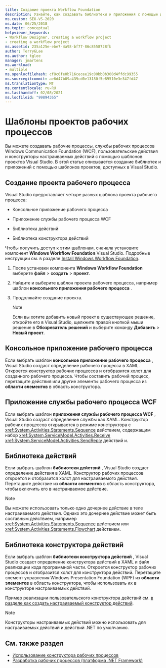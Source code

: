 ```yaml
---
title: Создание проекта Workflow Foundation
description: Узнайте, как создавать библиотеки и приложения с помощью шаблонов проектов, доступных в Visual Studio.
ms.custom: SEO-VS-2020
ms.date: 06/25/2018
ms.topic: conceptual
helpviewer_keywords:
- Workflow Designer, creating a workflow project
- creating a workflow project
ms.assetid: 235a125e-ebe7-4a98-bf77-86c8558728fb
author: TerryGLee
ms.author: tglee
manager: jmartens
ms.workload:
- multiple
ms.openlocfilehash: cf8c0fe0b716cecee19c00bb0b300d4ffdc99355
ms.sourcegitcommit: ae6d47b09a439cd0e13180f5e89510e3e347fd47
ms.translationtype: MT
ms.contentlocale: ru-RU
ms.lasthandoff: 02/08/2021
ms.locfileid: "99894365"
---
```

# <a name="workflow-project-templates"></a>Шаблоны проектов рабочих процессов

Вы можете создавать рабочие процессы, службы рабочих процессов Windows Communication Foundation (WCF), пользовательские действия и конструкторы настраиваемых действий с помощью шаблонов проектов Visual Studio. В этой статье описывается создание библиотек и приложений с помощью шаблонов проектов, доступных в Visual Studio.

## <a name="create-a-workflow-project"></a>Создание проекта рабочего процесса

Visual Studio предоставляет четыре разных шаблона проекта рабочего процесса:

- Консольное приложение рабочего процесса

- Приложение службы рабочего процесса WCF

- Библиотека действий

- Библиотека конструктора действий

Чтобы получить доступ к этим шаблонам, сначала установите компонент **Windows Workflow Foundation** Visual Studio. Подробные инструкции см. в разделе [Install Windows Workflow Foundation](developing-applications-with-the-workflow-designer.md#install-windows-workflow-foundation).

1. После установки компонента **Windows Workflow Foundation** выберите **файл**  >  **создать**  >  **проект**.

1. Найдите и выберите шаблон проекта рабочего процесса, например шаблон **консольного приложения рабочего процесса** .

1. Продолжайте создание проекта.

   > [!NOTE]
   > Если вы хотите добавить новый проект в существующее решение, откройте его в Visual Studio, щелкните правой кнопкой мыши решение в **Обозреватель решений** и выберите команду **Добавить**  >  **Новый проект**.

## <a name="workflow-console-app"></a>Консольное приложение рабочего процесса

Если выбрать шаблон **консольное приложение рабочего процесса** , Visual Studio создаст определение рабочего процесса в XAML. Откроется конструктор рабочих процессов и отобразится холст для созданного рабочего процесса. Чтобы составить рабочий процесс, перетащите действия или другие элементы рабочего процесса из **области элементов** в область конструктора.

## <a name="wcf-workflow-service-app"></a>Приложение службы рабочего процесса WCF

Если выбрать шаблон **приложения службы рабочего процесса WCF** , Visual Studio создаст определение службы как XAML. Конструктор рабочих процессов открывается в режиме конструктора с <xref:System.Activities.Statements.Sequence> действием, содержащим набор <xref:System.ServiceModel.Activities.Receive> <xref:System.ServiceModel.Activities.SendReply> действий и.

## <a name="activity-library"></a>Библиотека действий

Если выбрать шаблон **библиотеки действий** , Visual Studio создаст определение действия в XAML. Конструктор рабочих процессов откроется и отобразится холст для настраиваемого действия. Перетащите действие из **области элементов** в область конструктора, чтобы включить его в настраиваемое действие.

> [!NOTE]
> Вы можете использовать только одно дочернее действие в теле настраиваемого действия. Однако это дочернее действие может быть составным действием, например <xref:System.Activities.Statements.Sequence> действием или <xref:System.Activities.Statements.Flowchart> действием.

## <a name="activity-designer-library"></a>Библиотека конструктора действий

Если выбрать шаблон **библиотеки конструктора действий** , Visual Studio создаст определение конструктора действий в XAML и файл реализации кода программной части. Откроется конструктор рабочих процессов и отобразится холст для конструктора действий. Перетащите элемент управления Windows Presentation Foundation (WPF) из **области элементов** в область конструктора, чтобы использовать их в конструкторе настраиваемых действий.

Пример реализации пользовательского конструктора действий см. [в разделе как создать настраиваемый конструктор действий](/dotnet/framework/windows-workflow-foundation/how-to-create-a-custom-activity-designer).

> [!NOTE]
> Конструкторы настраиваемых действий можно использовать для настраиваемых действий и действий .NET по умолчанию.

## <a name="see-also"></a>См. также раздел

- [Использование конструктора рабочих процессов](developing-applications-with-the-workflow-designer.md)
- [Разработка рабочих процессов (платформа .NET Framework)](/dotnet/framework/windows-workflow-foundation/designing-workflows)
